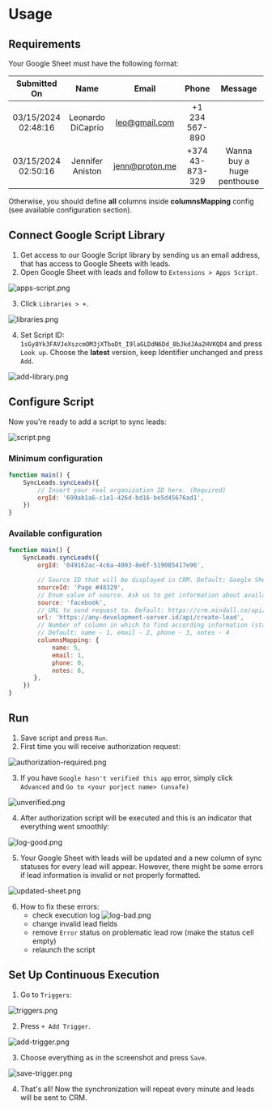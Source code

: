 # Usage

## Requirements

Your Google Sheet must have the following format:

|    Submitted On     |       Name        |     Email      |      Phone      |          Message           |
|:-------------------:|:-----------------:|:--------------:|:---------------:|:--------------------------:|
| 03/15/2024 02:48:16 | Leonardo DiCaprio | leo@gmail.com  | +1 234 567-890  |                            |
| 03/15/2024 02:50:16 | Jennifer Aniston  | jenn@proton.me | +374 43-873-329 | Wanna buy a huge penthouse |

Otherwise, you should define **all** columns inside **columnsMapping** config (see available configuration section).

## Connect Google Script Library

1. Get access to our Google Script library by sending us an email address, that has access to Google Sheets with leads.
2. Open Google Sheet with leads and follow to `Extensions > Apps Script`.

![apps-script.png](images/apps-script.png)

3. Click `Libraries > +`.

![libraries.png](images/libraries.png)

4. Set Script ID: `1sGy8Yk3FAVJeXszcmOM3jXTboDt_I9laGLDdN6Dd_8bJkdJAa2HVKQD4` and press `Look up`.
   Choose the **latest** version, keep Identifier unchanged and press `Add`.

![add-library.png](images/add-library.png)

## Configure Script

Now you're ready to add a script to sync leads:

![script.png](images/script.png)

### Minimum configuration

```js
function main() {
    SyncLeads.syncLeads({
        // Insert your real organization ID here. (Required)
        orgId: '699ab1a6-c1e1-426d-bd16-be5d45676ad1',
    })
}
```

### Available configuration

```js
function main() {
    SyncLeads.syncLeads({
        orgId: '049162ac-4c6a-4093-8e6f-519085417e96',

        // Source ID that will be displayed in CRM. Default: Google Sheets Leads
        sourceId: 'Page #48329',
        // Enum value of source. Ask us to get information about available enum values. Default: website
        source: 'facebook',
        // URL to send request to. Default: https://crm.mindall.co/api/api/lead/create/byExternalForm
        url: 'https://any-development-server.id/api/create-lead',
        // Number of column in which to find according information (starting with zero).
        // Default: name - 1, email - 2, phone - 3, notes - 4
        columnsMapping: {
            name: 5,
            email: 1,
            phone: 0,
            notes: 8,
       },
    })
}
```

## Run

1. Save script and press `Run`.
2. First time you will receive authorization request:

![authorization-required.png](images/authorization-required.png)

3. If you have `Google hasn't verified this app` error, simply click `Advanced`
   and `Go to <your porject name> (unsafe)`

![unverified.png](images/unverified.png)

4. After authorization script will be executed and this is an indicator that everything went smoothly:

![log-good.png](images/log-good.png)

5. Your Google Sheet with leads will be updated and a new column of sync statuses for every lead will appear.
   However, there might be some errors if lead information is invalid or not properly formatted.

![updated-sheet.png](images/updated-sheet.png)

6. How to fix these errors:
    - check execution log
      ![log-bad.png](images/log-bad.png)
    - change invalid lead fields
    - remove `Error` status on problematic lead row (make the status cell empty)
    - relaunch the script

## Set Up Continuous Execution

1. Go to `Triggers`:

![triggers.png](images/triggers.png)

2. Press `+ Add Trigger`.

![add-trigger.png](images/add-trigger.png)

3. Choose everything as in the screenshot and press `Save`.

![save-trigger.png](images/save-trigger.png)

4. That's all! Now the synchronization will repeat every minute and leads will be sent to CRM.
